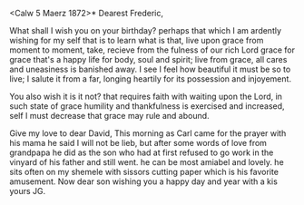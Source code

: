  <Calw 5 Maerz 1872>*
Dearest Frederic,

What shall I wish you on your birthday? perhaps that which I am ardently wishing for my self that is to learn what is that, live upon grace from moment to moment, take, recieve from the fulness of our rich Lord grace for grace that's a happy life for body, soul and spirit; live from grace, all cares and uneasiness is banished away. I see I feel how beautiful it must be so to live; I salute it from a far, longing heartily for its possession and injoyement.

You also wish it is it not? that requires faith with waiting upon the Lord, in such state of grace humility and thankfulness is exercised and increased, self I must decrease that grace may rule and abound.

Give my love to dear David, This morning as Carl came for the prayer with his mama he said I will not be lieb, but after some words of love from grandpapa he did as the son who had at first refused to go work in the vinyard of his father and still went. he can be most amiabel and lovely. he sits often on my shemele with sissors cutting paper which is his favorite amusement. Now dear son wishing you a happy day and year with a kis  yours JG.
